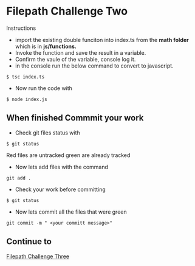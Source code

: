 # Filepath Challenge Two
Instructions
* import the existing double funciton into index.ts from the **math folder** which is in **js/functions.**
* Invoke the function and save the result in a variable.
* Confirm the vaule of the variable, console log it.
* in the console run the below command to convert to javascript.
```
$ tsc index.ts
```
* Now run the code with
```
$ node index.js
```
## When finished Commmit your work
* Check git files status with
``` 
$ git status
````
Red files are untracked green are already tracked

* Now lets add files with the command 
```
git add .
````
* Check your work before committing
```
$ git status
```
* Now lets commit all the files that were green 
``` 
git commit -m " <your committ message>"
```
## Continue to
[Filepath Challenge Three](https://github.com/SoftStackFactory/typescript-imports/tree/master/filepath-challenge-three)
